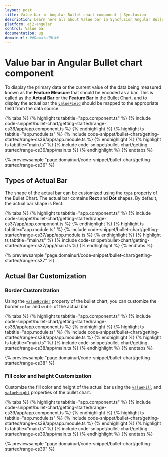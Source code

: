 ```yaml
---
layout: post
title: Value bar in Angular Bullet chart component | Syncfusion
description: Learn here all about Value bar in Syncfusion Angular Bullet chart component of Syncfusion Essential JS 2 and more.
platform: ej2-angular
control: Value bar 
documentation: ug
domainurl: ##DomainURL##
---
```

<!-- markdownlint-disable MD036 -->

# Value bar in Angular Bullet chart component

To display the primary data or the current value of the data being measured known as the **Feature Measure** that should be encoded as a bar. This is called as the **Actual Bar** or the **Feature Bar** in the Bullet Chart, and to display the actual bar the [`valueField`](https://ej2.syncfusion.com/angular/documentation/api/bullet-chart/#valuefield) should be mapped to the appropriate field from the data source.

{% tabs %}
{% highlight ts tabtitle="app.component.ts" %}
{% include code-snippet/bullet-chart/getting-started/range-cs36/app/app.component.ts %}
{% endhighlight %}
{% highlight ts tabtitle="app.module.ts" %}
{% include code-snippet/bullet-chart/getting-started/range-cs36/app/app.module.ts %}
{% endhighlight %}
{% highlight ts tabtitle="main.ts" %}
{% include code-snippet/bullet-chart/getting-started/range-cs36/app/main.ts %}
{% endhighlight %}
{% endtabs %}
  
{% previewsample "page.domainurl/code-snippet/bullet-chart/getting-started/range-cs36" %}

## Types of Actual Bar

The shape of the actual bar can be customized using the [`type`](https://ej2.syncfusion.com/angular/documentation/api/bullet-chart/#type) property of the Bullet Chart. The actual bar contains **Rect** and **Dot** shapes. By default, the actual bar shape is Rect.

{% tabs %}
{% highlight ts tabtitle="app.component.ts" %}
{% include code-snippet/bullet-chart/getting-started/range-cs37/app/app.component.ts %}
{% endhighlight %}
{% highlight ts tabtitle="app.module.ts" %}
{% include code-snippet/bullet-chart/getting-started/range-cs37/app/app.module.ts %}
{% endhighlight %}
{% highlight ts tabtitle="main.ts" %}
{% include code-snippet/bullet-chart/getting-started/range-cs37/app/main.ts %}
{% endhighlight %}
{% endtabs %}
  
{% previewsample "page.domainurl/code-snippet/bullet-chart/getting-started/range-cs37" %}

## Actual Bar Customization

### Border Customization

Using the [`valueBorder`](https://ej2.syncfusion.com/angular/documentation/api/bullet-chart/#valueborder) property of the bullet chart, you can customize the border `color` and `width` of the actual bar.

{% tabs %}
{% highlight ts tabtitle="app.component.ts" %}
{% include code-snippet/bullet-chart/getting-started/range-cs38/app/app.component.ts %}
{% endhighlight %}
{% highlight ts tabtitle="app.module.ts" %}
{% include code-snippet/bullet-chart/getting-started/range-cs38/app/app.module.ts %}
{% endhighlight %}
{% highlight ts tabtitle="main.ts" %}
{% include code-snippet/bullet-chart/getting-started/range-cs38/app/main.ts %}
{% endhighlight %}
{% endtabs %}
  
{% previewsample "page.domainurl/code-snippet/bullet-chart/getting-started/range-cs38" %}

### Fill color and height Customization

Customize the fill color and height of the actual bar using the [`valueFill`](https://ej2.syncfusion.com/angular/documentation/api/bullet-chart/#valuefill) and [`valueHeight`](https://ej2.syncfusion.com/angular/documentation/api/bullet-chart/#valueheight) properties of the bullet chart.

{% tabs %}
{% highlight ts tabtitle="app.component.ts" %}
{% include code-snippet/bullet-chart/getting-started/range-cs39/app/app.component.ts %}
{% endhighlight %}
{% highlight ts tabtitle="app.module.ts" %}
{% include code-snippet/bullet-chart/getting-started/range-cs39/app/app.module.ts %}
{% endhighlight %}
{% highlight ts tabtitle="main.ts" %}
{% include code-snippet/bullet-chart/getting-started/range-cs39/app/main.ts %}
{% endhighlight %}
{% endtabs %}
  
{% previewsample "page.domainurl/code-snippet/bullet-chart/getting-started/range-cs39" %}